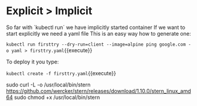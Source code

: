 # Explicit > Implicit

So far with ´kubectl run´ we have implicitly started container
If we want to start explicitly we need a yaml file
This is an easy way how to generate one:

 `kubectl run firsttry --dry-run=client --image=alpine ping google.com -o yaml > firsttry.yaml`{{execute}}

To deploy it you type:

  `kubectl create -f firsttry.yaml`{{execute}}


  sudo curl -L -o /usr/local/bin/stern \
   https://github.com/wercker/stern/releases/download/1.10.0/stern_linux_amd64
sudo chmod +x /usr/local/bin/stern